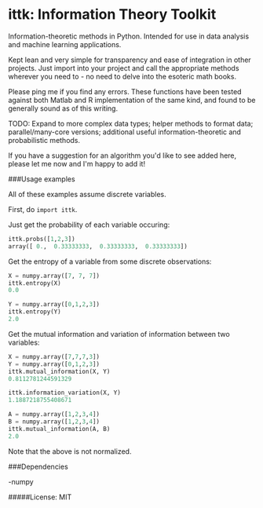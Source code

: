 ittk: Information Theory Toolkit
====

  Information-theoretic methods in Python.  Intended for use in data analysis and machine learning applications.

  Kept lean and very simple for transparency and ease of integration in other projects.  Just import into your project and call the appropriate methods wherever you need to - no need to delve into the esoteric math books.

  Please ping me if you find any errors.  These functions have been tested against both Matlab and R implementation of the same kind, and found to be generally sound as of this writing.

  TODO: Expand to more complex data types; helper methods to format data; parallel/many-core versions; additional useful information-theoretic and probabilistic methods.

  If you have a suggestion for an algorithm you'd like to see added here, please let me now and I'm happy to add it!
  
###Usage examples

All of these examples assume discrete variables.

First, do `import ittk`.

Just get the probability of each variable occuring:

```python
ittk.probs([1,2,3])
array([ 0.,  0.33333333,  0.33333333,  0.33333333])
```

Get the entropy of a variable from some discrete observations:

```python
X = numpy.array([7, 7, 7])
ittk.entropy(X)
0.0

Y = numpy.array([0,1,2,3])
ittk.entropy(Y)
2.0
```

Get the mutual information and variation of information between two variables:

```python
X = numpy.array([7,7,7,3])
Y = numpy.array([0,1,2,3])
ittk.mutual_information(X, Y)
0.8112781244591329

ittk.information_variation(X, Y)
1.1887218755408671

A = numpy.array([1,2,3,4])
B = numpy.array([1,2,3,4])
ittk.mutual_information(A, B)
2.0
```

Note that the above is not normalized.
  
###Dependencies

  -numpy
  
#####License: MIT
  
